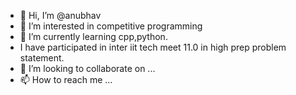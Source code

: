 - 👋 Hi, I’m @anubhav 
- 👀 I’m interested in competitive programming 
- 🌱 I’m currently learning cpp,python.
-  I have participated in inter iit tech meet 11.0 in high prep problem statement.
- 💞️ I’m looking to collaborate on ...
- 📫 How to reach me ...

<!---
anub2301/anub2301 is a ✨ special ✨ repository because its `README.md` (this file) appears on your GitHub profile.
You can click the Preview link to take a look at your changes.
--->
